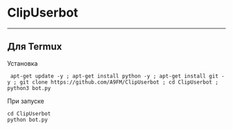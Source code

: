 # ClipUserbot

---


## Для Termux

Установка
```
 apt-get update -y ; apt-get install python -y ; apt-get install git -y ; git clone https://github.com/A9FM/ClipUserbot ; cd ClipUserbot ; python3 bot.py
```

При запуске
```
cd ClipUserbot
python bot.py
```
